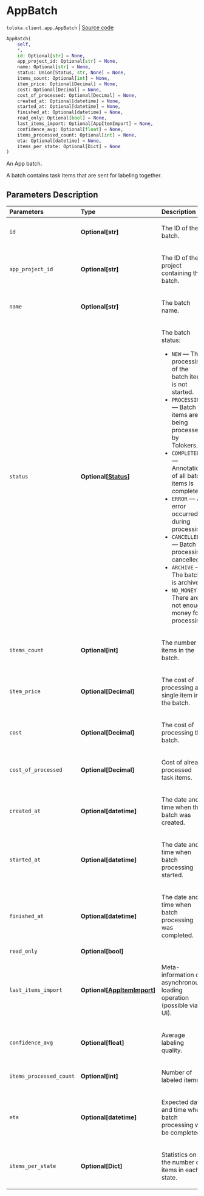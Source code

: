 # AppBatch
`toloka.client.app.AppBatch` | [Source code](https://github.com/Toloka/toloka-kit/blob/v1.0.1/src/client/app/__init__.py#L199)

```python
AppBatch(
    self,
    *,
    id: Optional[str] = None,
    app_project_id: Optional[str] = None,
    name: Optional[str] = None,
    status: Union[Status, str, None] = None,
    items_count: Optional[int] = None,
    item_price: Optional[Decimal] = None,
    cost: Optional[Decimal] = None,
    cost_of_processed: Optional[Decimal] = None,
    created_at: Optional[datetime] = None,
    started_at: Optional[datetime] = None,
    finished_at: Optional[datetime] = None,
    read_only: Optional[bool] = None,
    last_items_import: Optional[AppItemImport] = None,
    confidence_avg: Optional[float] = None,
    items_processed_count: Optional[int] = None,
    eta: Optional[datetime] = None,
    items_per_state: Optional[Dict] = None
)
```

An App batch.


A batch contains task items that are sent for labeling together.

## Parameters Description

| Parameters | Type | Description |
| :----------| :----| :-----------|
`id`|**Optional\[str\]**|<p>The ID of the batch.</p>
`app_project_id`|**Optional\[str\]**|<p>The ID of the project containing the batch.</p>
`name`|**Optional\[str\]**|<p>The batch name.</p>
`status`|**Optional\[[Status](toloka.client.app.AppBatch.Status.md)\]**|<p>The batch status:<ul><li>`NEW` — The processing of the batch items is not started.</li><li>`PROCESSING` — Batch items are being processed by Tolokers.</li><li>`COMPLETED` — Annotation of all batch items is completed.</li><li>`ERROR` — An error occurred during processing.</li><li>`CANCELLED` — Batch processing cancelled.</li><li>`ARCHIVE` — The batch is archived.</li><li>`NO_MONEY` — There are not enough money for processing.</li></ul></p>
`items_count`|**Optional\[int\]**|<p>The number of items in the batch.</p>
`item_price`|**Optional\[Decimal\]**|<p>The cost of processing a single item in the batch.</p>
`cost`|**Optional\[Decimal\]**|<p>The cost of processing the batch.</p>
`cost_of_processed`|**Optional\[Decimal\]**|<p>Cost of already processed task items.</p>
`created_at`|**Optional\[datetime\]**|<p>The date and time when the batch was created.</p>
`started_at`|**Optional\[datetime\]**|<p>The date and time when batch processing started.</p>
`finished_at`|**Optional\[datetime\]**|<p>The date and time when batch processing was completed.</p>
`read_only`|**Optional\[bool\]**|<p></p>
`last_items_import`|**Optional\[[AppItemImport](toloka.client.app.AppItemImport.md)\]**|<p>Meta-information on asynchronous loading operation (possible via UI).</p>
`confidence_avg`|**Optional\[float\]**|<p>Average labeling quality.</p>
`items_processed_count`|**Optional\[int\]**|<p>Number of labeled items.</p>
`eta`|**Optional\[datetime\]**|<p>Expected date and time when batch processing will be completed.</p>
`items_per_state`|**Optional\[Dict\]**|<p>Statistics on the number of items in each state.</p>
